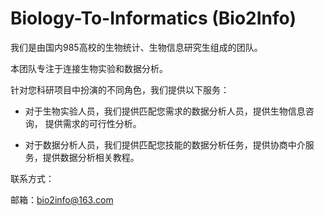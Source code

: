# Biology-To-Informatics (Bio2Info)

我们是由国内985高校的生物统计、生物信息研究生组成的团队。

本团队专注于连接生物实验和数据分析。

针对您科研项目中扮演的不同角色，我们提供以下服务：

* 对于生物实验人员，我们提供匹配您需求的数据分析人员，提供生物信息咨询， 提供需求的可行性分析。

* 对于数据分析人员，我们提供匹配您技能的数据分析任务，提供协商中介服务，提供数据分析相关教程。

联系方式：

邮箱：bio2info@163.com
